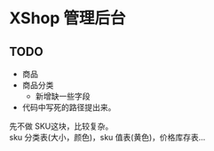 # XShop 管理后台
## TODO
* 商品
* 商品分类
  * 新增缺一些字段
* 代码中写死的路径提出来。

先不做 SKU这块，比较复杂。  
sku 分类表(大小，颜色)，sku 值表(黄色)，价格库存表...